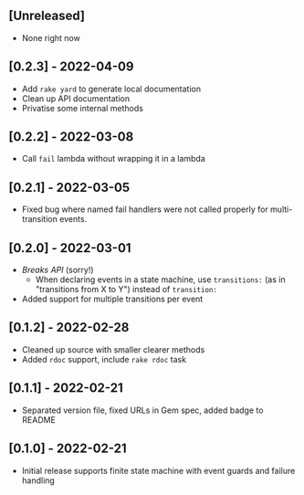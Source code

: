 ## [Unreleased]

- None right now

## [0.2.3] - 2022-04-09

- Add `rake yard` to generate local documentation
- Clean up API documentation
- Privatise some internal methods

## [0.2.2] - 2022-03-08

- Call `fail` lambda without wrapping it in a lambda

## [0.2.1] - 2022-03-05

- Fixed bug where named fail handlers were not called properly for multi-transition events.

## [0.2.0] - 2022-03-01

- *Breaks API* (sorry!)
  - When declaring events in a state machine, use `transitions:` (as in "transitions from X to Y") instead of `transition:`
- Added support for multiple transitions per event

## [0.1.2] - 2022-02-28

- Cleaned up source with smaller clearer methods
- Added `rdoc` support, include `rake rdoc` task

## [0.1.1] - 2022-02-21

- Separated version file, fixed URLs in Gem spec, added badge to README

## [0.1.0] - 2022-02-21

- Initial release supports finite state machine with event guards and failure handling 
